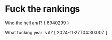 # Fuck the rankings

Who the hell am I?
{ 6940299 }

What fucking year is it?
[ 2024-11-27T04:30:00Z ]
